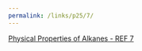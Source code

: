 ```yaml
---
permalink: /links/p25/7/
---
```

[Physical Properties of Alkanes - REF 7](https://chem.libretexts.org/Bookshelves/Organic_Chemistry/Map%3A_Organic_Chemistry_(Wade)/03%3A_Structure_and_Stereochemistry_of_Alkanes/4.02%3A_Physical_Properties_of_Alkanes)
